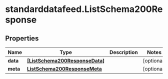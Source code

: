 # standarddatafeed.ListSchema200Response

## Properties

Name | Type | Description | Notes
------------ | ------------- | ------------- | -------------
**data** | [**[ListSchema200ResponseData]**](ListSchema200ResponseData.md) |  | [optional] 
**meta** | [**ListSchema200ResponseMeta**](ListSchema200ResponseMeta.md) |  | [optional] 


